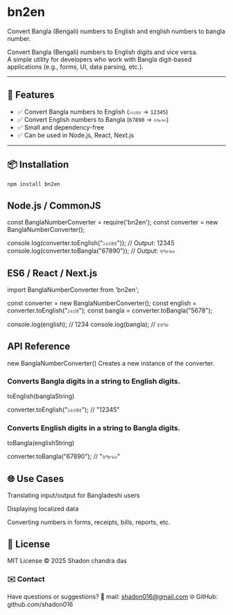# bn2en
Convert Bangla (Bengali) numbers to English and english numbers to bangla number.


Convert Bangla (Bengali) numbers to English digits and vice versa.  
A simple utility for developers who work with Bangla digit-based applications (e.g., forms, UI, data parsing, etc.).

---

## 🚀 Features

- ✅ Convert Bangla numbers to English (`১২৩৪৫` → `12345`)
- ✅ Convert English numbers to Bangla (`67890` → `৬৭৮৯০`)
- ✅ Small and dependency-free
- ✅ Can be used in Node.js, React, Next.js

---

## 📦 Installation

```bash
npm install bn2en
```

## Node.js / CommonJS

const BanglaNumberConverter = require('bn2en');
const converter = new BanglaNumberConverter();

console.log(converter.toEnglish("১২৩৪৫")); // Output: 12345
console.log(converter.toBangla("67890"));   // Output: ৬৭৮৯০

## ES6 / React / Next.js

import BanglaNumberConverter from 'bn2en';

const converter = new BanglaNumberConverter();
const english = converter.toEnglish("১২৩৪");
const bangla = converter.toBangla("5678");

console.log(english); // 1234
console.log(bangla);  // ৫৬৭৮

## API Reference
new BanglaNumberConverter()
Creates a new instance of the converter.


### Converts Bangla digits in a string to English digits.
toEnglish(banglaString)

converter.toEnglish("১২৩৪৫"); // "12345"

### Converts English digits in a string to Bangla digits.
toBangla(englishString)

converter.toBangla("67890"); // "৬৭৮৯০"

## 🌐 Use Cases
Translating input/output for Bangladeshi users

Displaying localized data

Converting numbers in forms, receipts, bills, reports, etc.

## 📄 License
MIT License
© 2025 Shadon chandra das

### ✉️ Contact
Have questions or suggestions?
📧 mail: shadon016@gmail.com
🌐 GitHub: github.com/shadon016




